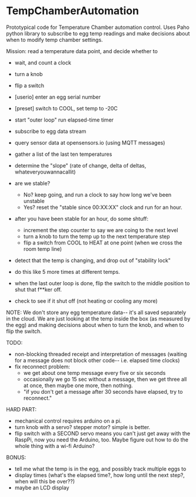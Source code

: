 # TempChamberAutomation

Prototypical code for Temperature Chamber automation control.  Uses Paho python library to 
subscribe to egg temp readings and make decisions about when to modify temp chamber settings.

Mission: read a temperature data point, and decide whether to 
+ wait, and count a clock
+ turn a knob
+ flip a switch

+ [userio] enter an egg serial number
+ [preset]  switch to COOL, set temp to -20C
+ start "outer loop" run elapsed-time timer 
+ subscribe to egg data stream
+ query sensor data at opensensors.io (using MQTT messages)
+ gather a list of the last ten temperatures
+ determine the "slope" (rate of change, delta of deltas, whateveryouwannacallit)
+ are we stable?  
   - No? keep going, and run a clock to say how long we've been unstable
   - Yes? reset the "stable since 00:XX:XX" clock and run for an hour.
+ after you have been stable for an hour, do some shtuff:
    - increment the step counter to say we are coing to the next level
    - turn a knob to turn the temp up to the next temperature step
    - flip a switch from COOL to HEAT at one point (when we cross the room temp line)
+ detect that the temp is changing, and drop out of "stability lock"     
+ do this like 5 more times at different temps.  
+ when the last outer loop is done, flip the switch to the middle position to shut that f**ker off.
+ check to see if it shut off (not heating or cooling any more)

NOTE: We don't store any egg temperature data-- it's all saved separately in the cloud.  We are just looking at the temp inside the box (as measured by the egg) and making decisions about when to turn the knob, and when to flip the switch.

TODO: 
-  non-blocking threaded receipt and interpretation of messages (waiting for a message does not block other code-- i.e. elapsed time clocks)
- fix reconnect problem: 
  - we get about one temp message every five or six seconds
  - occasionally we go 15 sec without a message, then we get three all at once, then maybe one more, then nothing.
  - "if you don't get a message after 30 seconds have elapsed, try to reconnect."

HARD PART: 
- mechanical control requires arduino on a pi. 
- turn knob with a servo? stepper motor?  simple is better.
- flip switch with a SECOND servo means you can't just get away with the RaspPi, now you need the Arduino, too.   Maybe figure out how to do the whole thing with a wi-fi Arduino?

BONUS: 
- tell me what the temp is in the egg, and possibly track multiple eggs to 
- display times (what's the elapsed time?, how long until the next step?, when will this be over??)
- maybe an LCD display
